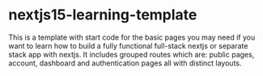 # nextjs15-learning-template
This is a template with start code for the basic pages you may need if you want to learn how to build a fully functional full-stack nextjs or separate stack app with nextjs. It includes grouped routes which are: public pages, account, dashboard and authentication pages all with distinct layouts.
